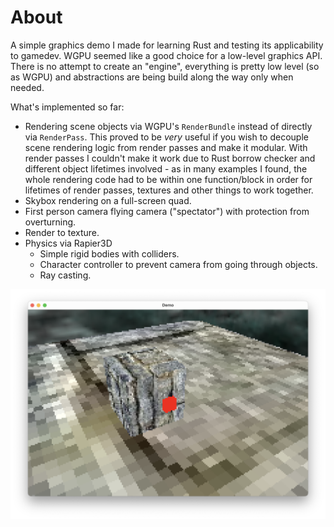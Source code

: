# About
A simple graphics demo I made for learning Rust and testing its applicability to gamedev. WGPU seemed like a good choice
for a low-level graphics API. There is no attempt to create an "engine", everything is pretty low level
(so as WGPU) and abstractions are being build along the way only when needed.

What's implemented so far:
- Rendering scene objects via WGPU's `RenderBundle` instead of directly via `RenderPass`. This proved to be _very_ useful
if you wish to decouple scene rendering logic from render passes and make it modular. With render passes I couldn't
make it work due to Rust borrow checker and different object lifetimes involved - as in many examples I found,
the whole rendering code had to be within one function/block in order for lifetimes of render passes, textures and other
things to work together.
- Skybox rendering on a full-screen quad.
- First person camera flying camera ("spectator") with protection from overturning.
- Render to texture.
- Physics via Rapier3D
  - Simple rigid bodies with colliders.
  - Character controller to prevent camera from going through objects.
  - Ray casting.

![Screenshot](/screenshot.png?raw=true)